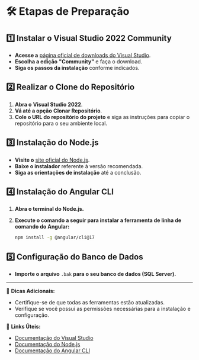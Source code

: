 # 🛠️ Etapas de Preparação

## 1️⃣ Instalar o Visual Studio 2022 Community
- **Acesse a** [página oficial de downloads do Visual Studio](https://visualstudio.microsoft.com/pt-br/downloads/).
- **Escolha a edição** **"Community"** e faça o download.
- **Siga os passos da instalação** conforme indicados.

## 2️⃣ Realizar o Clone do Repositório
1. **Abra o** **Visual Studio 2022**.
2. **Vá até a opção** **Clonar Repositório**.
3. **Cole o URL do repositório do projeto** e siga as instruções para copiar o repositório para o seu ambiente local.

## 3️⃣ Instalação do Node.js
- **Visite o** [site oficial do Node.js](https://nodejs.org/).
- **Baixe o instalador** referente à versão recomendada.
- **Siga as orientações de instalação** até a conclusão.

## 4️⃣ Instalação do Angular CLI
1. **Abra o terminal do Node.js.**
2. **Execute o comando a seguir para instalar a ferramenta de linha de comando do Angular:**

    ```bash
    npm install -g @angular/cli@17
    ```

## 5️⃣ Configuração do Banco de Dados
- **Importe o arquivo** `.bak` **para o seu banco de dados (SQL Server).**

---

📌 **Dicas Adicionais:**
- Certifique-se de que todas as ferramentas estão atualizadas.
- Verifique se você possui as permissões necessárias para a instalação e configuração.

🔗 **Links Úteis:**
- [Documentação do Visual Studio](https://docs.microsoft.com/visualstudio/)
- [Documentação do Node.js](https://nodejs.org/en/docs/)
- [Documentação do Angular CLI](https://angular.io/cli)
